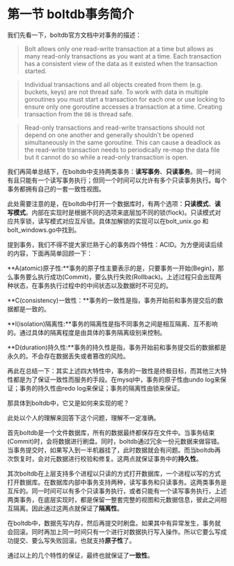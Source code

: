 # 第一节 boltdb事务简介

我们先看一下，boltdb官方文档中对事务的描述：

> Bolt allows only one read-write transaction at a time but allows as many
read-only transactions as you want at a time. Each transaction has a consistent
view of the data as it existed when the transaction started.

> Individual transactions and all objects created from them (e.g. buckets, keys)
are not thread safe. To work with data in multiple goroutines you must start
a transaction for each one or use locking to ensure only one goroutine accesses
a transaction at a time. Creating transaction from the `DB` is thread safe.

> Read-only transactions and read-write transactions should not depend on one
another and generally shouldn't be opened simultaneously in the same goroutine.
This can cause a deadlock as the read-write transaction needs to periodically
re-map the data file but it cannot do so while a read-only transaction is open.


我们再简单总结下，在boltdb中支持两类事务：**读写事务**、**只读事务**。同一时间有且只能有一个读写事务执行；但同一个时间可以允许有多个只读事务执行。每个事务都拥有自己的一套一致性视图。

此处需要注意的是，在boltdb中打开一个数据库时，有两个选项：**只读模式**、**读写模式**。内部在实现时是根据不同的选项来底层加不同的锁(flock)。只读模式对应共享锁，读写模式对应互斥锁。具体加解锁的实现可以在bolt_unix.go 和bolt_windows.go中找到。

提到事务，我们不得不提大家烂熟于心的事务四个特性：ACID。为方便阅读后续的内容，下面再简单回顾一下：

**A(atomic)原子性:**事务的原子性主要表示的是，只要事务一开始(Begin)，那么事务要么执行成功(Commit)，要么执行失败(Rollback)。上述过程只会出现两种状态，在事务执行过程中的中间状态以及数据时不可见的。

**C(consistency)一致性：**事务的一致性是指，事务开始前和事务提交后的数据都是一致的。

**I(isolation)隔离性:**事务的隔离性是指不同事务之间是相互隔离、互不影响的。通过具体的隔离程度是由具体的事务隔离级别来控制。

**D(duration)持久性:**事务的持久性是指，事务开始前和事务提交后的数据都是永久的。不会存在数据丢失或者篡改的风险。

再此在总结一下：其实上述四大特性中，事务的一致性是终极目标，而其他三大特性都是为了保证一致性而服务的手段。在mysql中，事务的原子性由undo log来保证；事务的持久性由redo log来保证；事务的隔离性由锁来保证。

那具体到boltdb中，它又是如何来实现的呢？

此处以个人的理解来回答下这个问题，理解不一定准确。

首先boltdb是一个文件数据库，所有的数据最终都保存在文件中。当事务结束(Commit)时，会将数据进行刷盘。同时，boltdb通过冗余一份元数据来做容错。当事务提交时，如果写入到一半机器挂了，此时数据就会有问题。而当boltdb再次恢复时，会对元数据进行校验和修复。这两点就保证事务中的**持久性**。

其次boltdb在上层支持多个进程以只读的方式打开数据库，一个进程以写的方式打开数据库。在数据库内部中事务支持两种，读写事务和只读事务。这两类事务是互斥的。同一时间可以有多个只读事务执行，或者只能有一个读写事务执行，上述两类事务，在底层实现时，都是保留一整套完整的视图和元数据信息，彼此之间相互隔离。因此通过这两点就保证了**隔离性**。


在boltdb中，数据先写内存，然后再提交时刷盘。如果其中有异常发生，事务就会回滚。同时再加上同一时间只有一个进行对数据执行写入操作。所以它要么写成功提交、要么写失败回滚。也就支持**原子性**了。

通过以上的几个特性的保证，最终也就保证了**一致性**。



